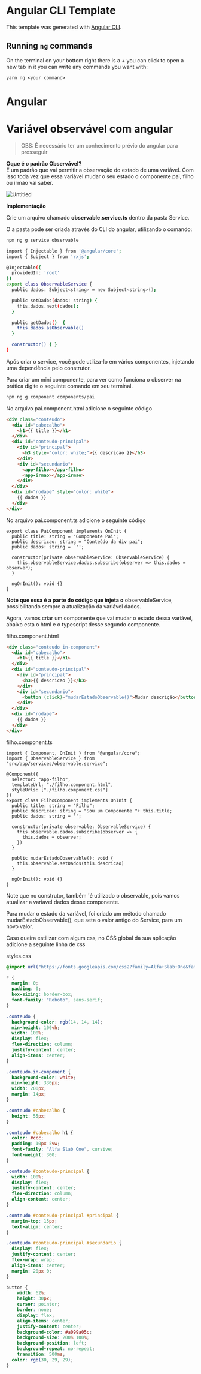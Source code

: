 # Angular CLI Template

This template was generated with [Angular CLI](https://github.com/angular/angular-cli).

## Running `ng` commands

On the terminal on your bottom right there is a + you can click to open a new tab in it you can write any commands you want with:

```
yarn ng <your command>
```
# Angular

# Variável observável com angular

> OBS: É necessário ter um conhecimento prévio do angular para prosseguir
> 

**Oque é o padrão Observável?**  
É um padrão que vai permitir a observação do estado de uma variável. Com isso toda vez que essa variável mudar o seu estado o componente pai, filho ou irmão vai saber.

![Untitled](img.png)

**Implementação**

Crie um arquivo chamado **observable.service.ts** dentro da pasta Service.

O a pasta pode ser criada através do CLI do angular, utilizando o comando:

```bash
npm ng g service observable
```

```bash
import { Injectable } from '@angular/core';
import { Subject } from 'rxjs';

@Injectable({
  providedIn: 'root'
})
export class ObservableService {
  public dados: Subject<string> = new Subject<string>();

  public setDados(dados: string) { 
    this.dados.next(dados);
  }

  public getDados()  {
    this.dados.asObservable()
  }

  constructor() { }
}
```

Após criar o service, você pode utiliza-lo em vários componentes, injetando uma dependência pelo construtor.

Para criar um mini componente, para ver como funciona o observer na prática digite o seguinte comando em seu terminal.

```bash
npm ng g component components/pai
```

No arquivo pai.component.html adicione o seguinte código

```html
<div class="conteudo">
  <div id="cabecalho">
    <h1>{{ title }}</h1>
  </div>
  <div id="conteudo-principal">
    <div id="principal">
      <h3 style="color: white;">{{ descricao }}</h3>
    </div>
    <div id="secundario">
      <app-filho></app-filho>
      <app-irmao></app-irmao>
    </div>
  </div>
  <div id="rodape" style="color: white">
    {{ dados }}
  </div>
</div>
```

No arquivo pai.component.ts adicione o seguinte código

```tsx
export class PaiComponent implements OnInit {
  public title: string = "Componente Pai";
  public descricao: string = "Conteúdo da div pai";
  public dados: string =  '';

  constructor(private observableService: ObservableService) {
    this.observableService.dados.subscribe(observer => this.dados = observer);
  }

  ngOnInit(): void {}
}
```

**Note que essa é a parte do código que injeta o** observableService, possibilitando sempre a atualização da variável dados.

Agora, vamos criar um componente que vai mudar o estado dessa variável, abaixo esta o html e o typescript desse segundo componente.

filho.component.html

```html
<div class="conteudo in-component">
  <div id="cabecalho">
    <h1>{{ title }}</h1>
  </div>
  <div id="conteudo-principal">
    <div id="principal">
      <h3>{{ descricao }}</h3>
    </div>
    <div id="secundario">
      <button (click)="mudarEstadoObservable()">Mudar descrição</button>
    </div>
  </div>
  <div id="rodape">
    {{ dados }}
  </div>
</div>
```

filho.component.ts

```tsx
import { Component, OnInit } from "@angular/core";
import { ObservableService } from "src/app/services/observable.service";

@Component({
  selector: "app-filho",
  templateUrl: "./filho.component.html",
  styleUrls: ["./filho.component.css"]
})
export class FilhoComponent implements OnInit {
  public title: string = "Filho";
  public descricao: string = "Sou um Componente "+ this.title;
  public dados: string = '';

  constructor(private observable: ObservableService) {
    this.observable.dados.subscribe(observer => {
      this.dados = observer;
    })
  }

  public mudarEstadoObservable(): void { 
    this.observable.setDados(this.descricao)
  }

  ngOnInit(): void {}
}
```

Note que no construtor, também ´é utilizado o observable, pois vamos atualizar a variavel dados desse componente.

Para mudar o estado da variável, foi criado um método chamado mudarEstadoObservable(), que seta o valor antigo do Service, para um novo valor.

Caso queira estilizar com algum css, no CSS global da sua aplicação adicione a seguinte linha de css

styles.css

```css
@import url("https://fonts.googleapis.com/css2?family=Alfa+Slab+One&family=Roboto:wght@300;400;500&display=swap");

* {
  margin: 0;
  padding: 0;
  box-sizing: border-box;
  font-family: "Roboto", sans-serif;
}

.conteudo {
  background-color: rgb(14, 14, 14);
  min-height: 100vh;
  width: 100%;
  display: flex;
  flex-direction: column;
  justify-content: center;
  align-items: center;
}

.conteudo.in-component {
  background-color: white;
  min-height: 330px;
  width: 200px;
  margin: 14px;
}

.conteudo #cabecalho {
  height: 55px;
}

.conteudo #cabecalho h1 {
  color: #ccc;
  padding: 10px 5vw;
  font-family: "Alfa Slab One", cursive;
  font-weight: 300;
}

.conteudo #conteudo-principal {
  width: 100%;
  display: flex;
  justify-content: center;
  flex-direction: column;
  align-content: center;
}

.conteudo #conteudo-principal #principal {
  margin-top: 15px;
  text-align: center;
}

.conteudo #conteudo-principal #secundario {
  display: flex;
  justify-content: center;
  flex-wrap: wrap;
  align-items: center;
  margin: 20px 0;
}

button {
	width: 62%;
	height: 30px;
	cursor: pointer;
	border: none;
	display: flex;
	align-items: center;
	justify-content: center;
	background-color: #a099a05c;
	background-size: 200% 100%;
	background-position: left;
	background-repeat: no-repeat;
	transition: 500ms;
  color: rgb(30, 29, 29);
}
```